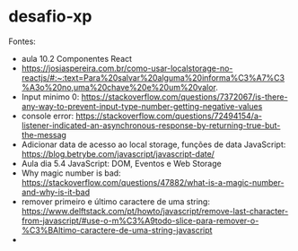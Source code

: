 # desafio-xp

Fontes:

- aula 10.2 Componentes React
- https://josiaspereira.com.br/como-usar-localstorage-no-reactjs/#:~:text=Para%20salvar%20alguma%20informa%C3%A7%C3%A3o%20no,uma%20chave%20e%20um%20valor.
- Input minimo 0: https://stackoverflow.com/questions/7372067/is-there-any-way-to-prevent-input-type-number-getting-negative-values
- console error: https://stackoverflow.com/questions/72494154/a-listener-indicated-an-asynchronous-response-by-returning-true-but-the-messag
- Adicionar data de acesso ao local storage, funções de data JavaScript: https://blog.betrybe.com/javascript/javascript-date/
- Aula dia 5.4 JavaScript: DOM, Eventos e Web Storage
- Why magic number is bad: https://stackoverflow.com/questions/47882/what-is-a-magic-number-and-why-is-it-bad
- remover primeiro e último caractere de uma string: https://www.delftstack.com/pt/howto/javascript/remove-last-character-from-javascript/#use-o-m%C3%A9todo-slice-para-remover-o-%C3%BAltimo-caractere-de-uma-string-javascript
- 


